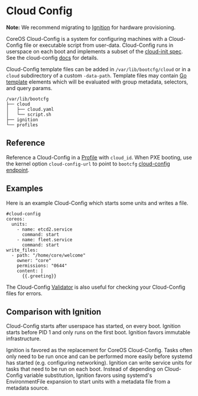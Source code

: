 
# Cloud Config

**Note:** We recommend migrating to [Ignition](ignition.md) for hardware provisioning.

CoreOS Cloud-Config is a system for configuring machines with a Cloud-Config file or executable script from user-data. Cloud-Config runs in userspace on each boot and implements a subset of the [cloud-init spec](http://cloudinit.readthedocs.org/en/latest/topics/format.html#cloud-config-data). See the cloud-config [docs](https://coreos.com/os/docs/latest/cloud-config.html) for details.

Cloud-Config template files can be added in `/var/lib/bootcfg/cloud` or in a `cloud` subdirectory of a custom `-data-path`. Template files may contain [Go template](https://golang.org/pkg/text/template/) elements which will be evaluated with group metadata, selectors, and query params.

    /var/lib/bootcfg
    ├── cloud
    │   ├── cloud.yaml
    │   └── script.sh
    ├── ignition
    └── profiles

## Reference

Reference a Cloud-Config in a [Profile](bootcfg.md#profiles) with `cloud_id`. When PXE booting, use the kernel option `cloud-config-url` to point to `bootcfg` [cloud-config endpoint](api.md#cloud-config).

## Examples

Here is an example Cloud-Config which starts some units and writes a file.

    #cloud-config
    coreos:
      units:
        - name: etcd2.service
          command: start
        - name: fleet.service
          command: start
    write_files:
      - path: "/home/core/welcome"
        owner: "core"
        permissions: "0644"
        content: |
          {{.greeting}}

The Cloud-Config [Validator](https://coreos.com/validate/) is also useful for checking your Cloud-Config files for errors.

## Comparison with Ignition

Cloud-Config starts after userspace has started, on every boot. Ignition starts before PID 1 and only runs on the first boot. Ignition favors immutable infrastructure.

Ignition is favored as the replacement for CoreOS Cloud-Config. Tasks often only need to be run once and can be performed more easily before systemd has started (e.g. configuring networking). Ignition can write service units for tasks that need to be run on each boot. Instead of depending on Cloud-Config variable substitution, Ignition favors using systemd's EnvironmentFile expansion to start units with a metadata file from a metadata source.
